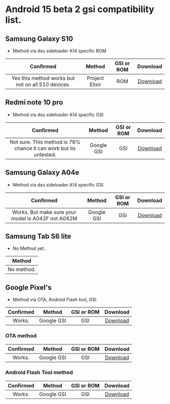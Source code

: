 # Android 15 beta 2 gsi compatibility list.

## Samsung Galaxy S10
- Method via dsu sideloader A14 specific ROM


|Confirmed|Method|GSI or ROM|Download|
|:-:|:-:|:-:|:-:|
|Yes this method works but not on all S10 devices.|Project Elixir|ROM|[Download](https://projectelixiros.com/device/beyond1lte)|

## Redmi note 10 pro
- Method via dsu sideloader A14 specific GSI


|Confirmed|Method|GSI or ROM|Download|
|:-:|:-:|:-:|:-:|
|Not sure. This method is 76% chance it can work but its untested.|Google GSI|GSI|[Download](https://dl.google.com/developers/android/udc/images/gsi/gsi_gms_arm64-exp-UQ1A.231205.015-11084887-2026a0e7.zip)|

## Samsung Galaxy A04e
- Method via dsu sideloader A14 specific GSI


|Confirmed|Method|GSI or ROM|Download|
|:-:|:-:|:-:|:-:|
|Works. But make sure your model is A042F not A042M|Google GSI|GSI|[Download](https://dl.google.com/developers/android/udc/images/gsi/gsi_gms_arm64-exp-UQ1A.231205.015-11084887-2026a0e7.zip)|

## Samsung Tab S6 lite
- No Method yet..


|Method|
|:-:|
|No method.|

## Google Pixel's
- Method via OTA, Android Flash tool, GSI


|Confirmed|Method|GSI or ROM|Download|
|:-:|:-:|:-:|:-:|
|Works.|Google GSI|GSI|[Download](https://dl.google.com/developers/android/udc/images/gsi/gsi_gms_arm64-exp-UQ1A.231205.015-11084887-2026a0e7.zip)|

### OTA method

|Confirmed|Method|GSI or ROM|Download|
|:-:|:-:|:-:|:-:|
|Works.|Google GSI|GSI|[Download](https://dl.google.com/developers/android/udc/images/gsi/gsi_gms_arm64-exp-UQ1A.231205.015-11084887-2026a0e7.zip)|


### Android Flash Tool method

|Confirmed|Method|GSI or ROM|Download|
|:-:|:-:|:-:|:-:|
|Works.|Google GSI|GSI|[Download](https://dl.google.com/developers/android/udc/images/gsi/gsi_gms_arm64-exp-UQ1A.231205.015-11084887-2026a0e7.zip)|
